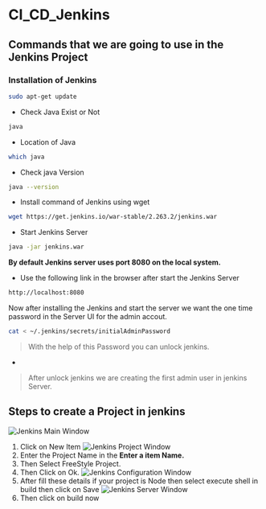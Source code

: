 # CI_CD_Jenkins
##  Commands that we are going to use in the Jenkins Project
### Installation of Jenkins
```sh
sudo apt-get update
```
- Check Java Exist or Not
```sh
java
```
- Location of Java
```sh
which java
```
- Check java Version
```sh
java --version
```
- Install command of Jenkins using wget
```sh
wget https://get.jenkins.io/war-stable/2.263.2/jenkins.war 
```
- Start Jenkins Server
```sh
java -jar jenkins.war
```
**By default Jenkins server uses port 8080 on the local system.**
- Use the following link in the browser after start the Jenkins Server
```sh
http://localhost:8080
```
Now after installing the Jenkins and start the server we want the one time password in the Server UI for the admin accout.
```sh
cat < ~/.jenkins/secrets/initialAdminPassword
```
> With the help of this Password you can unlock jenkins.
-
> After unlock jenkins we are creating the first admin user in jenkins Server.

## Steps to create a Project in jenkins
![Jenkins Main Window](https://www.ionos.com/digitalguide/fileadmin/DigitalGuide/Screenshots_2018/Jenkins-tutorial5.png)
1. Click on New Item
![Jenkins Project Window](https://images.idgesg.net/images/article/2017/12/jenkins-new-item-100743392-large.jpg?auto=webp&quality=85,70)
2. Enter the Project Name in the **Enter a item Name.**
3. Then Select FreeStyle Project.
4. Then Click on Ok.
![Jenkins Configuration Window](https://www.jenkins.io/images/2.0-config-dialog.png)
5. After fill these details if your project is Node then select execute shell in build then click on Save
![Jenkins Server Window](https://static.packt-cdn.com/products/9781784390891/graphics/B03470_03_01.jpg)
6. Then click on build now

